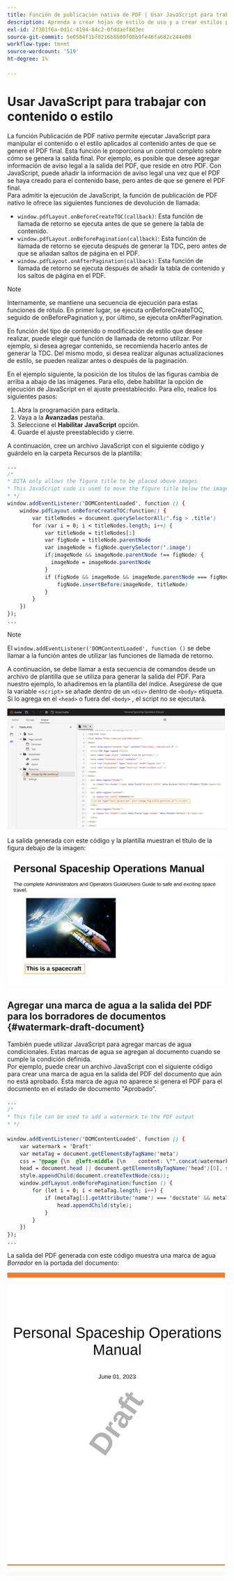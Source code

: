```yaml
---
title: Función de publicación nativa de PDF | Usar JavaScript para trabajar con contenido o estilo
description: Aprenda a crear hojas de estilo de uso y a crear estilos para el contenido.
exl-id: 2f301f6a-0d1c-4194-84c2-0fddaef8d3ec
source-git-commit: 5e0584f1bf0216b8b00f00b9fe46fa682c244e08
workflow-type: tm+mt
source-wordcount: '519'
ht-degree: 1%

---
```


# Usar JavaScript para trabajar con contenido o estilo

La función Publicación de PDF nativo permite ejecutar JavaScript para manipular el contenido o el estilo aplicados al contenido antes de que se genere el PDF final. Esta función le proporciona un control completo sobre cómo se genera la salida final. Por ejemplo, es posible que desee agregar información de aviso legal a la salida del PDF, que reside en otro PDF. Con JavaScript, puede añadir la información de aviso legal una vez que el PDF se haya creado para el contenido base, pero antes de que se genere el PDF final.\
Para admitir la ejecución de JavaScript, la función de publicación de PDF nativo le ofrece las siguientes funciones de devolución de llamada:

* `window.pdfLayout.onBeforeCreateTOC(callback)`: Esta función de llamada de retorno se ejecuta antes de que se genere la tabla de contenido.
* `window.pdfLayout.onBeforePagination(callback)`: Esta función de llamada de retorno se ejecuta después de generar la TDC, pero antes de que se añadan saltos de página en el PDF.
* `window.pdfLayout.onAfterPagination(callback)`: Esta función de llamada de retorno se ejecuta después de añadir la tabla de contenido y los saltos de página en el PDF.

>[!NOTE]
>
>Internamente, se mantiene una secuencia de ejecución para estas funciones de rótulo. En primer lugar, se ejecuta onBeforeCreateTOC, seguido de onBeforePagination y, por último, se ejecuta onAfterPagination.

En función del tipo de contenido o modificación de estilo que desee realizar, puede elegir qué función de llamada de retorno utilizar. Por ejemplo, si desea agregar contenido, se recomienda hacerlo antes de generar la TDC. Del mismo modo, si desea realizar algunas actualizaciones de estilo, se pueden realizar antes o después de la paginación.

En el ejemplo siguiente, la posición de los títulos de las figuras cambia de arriba a abajo de las imágenes. Para ello, debe habilitar la opción de ejecución de JavaScript en el ajuste preestablecido. Para ello, realice los siguientes pasos:

1. Abra la programación para editarla.
1. Vaya a la **Avanzadas** pestaña.
1. Seleccione el **Habilitar JavaScript** opción.
1. Guarde el ajuste preestablecido y cierre.

A continuación, cree un archivo JavaScript con el siguiente código y guárdelo en la carpeta Recursos de la plantilla:

```css
...
/*
* DITA only allows the figure title to be placed above images 
* This JavaScript code is used to move the figure title below the image
* */
window.addEventListener('DOMContentLoaded', function () {
    window.pdfLayout.onBeforeCreateTOC(function() {
        var titleNodes = document.querySelectorAll('.fig > .title')
        for (var i = 0; i < titleNodes.length; i++) {
            var titleNode = titleNodes[i]
            var figNode = titleNode.parentNode
            var imageNode = figNode.querySelector('.image')
            if(imageNode && imageNode.parentNode !== figNode) {
              imageNode = imageNode.parentNode
            }
            if (figNode && imageNode && imageNode.parentNode === figNode) {
                figNode.insertBefore(imageNode, titleNode)
            }
        }
    })
});
...
```

>[!NOTE]
>
>El `window.addEventListener('DOMContentLoaded', function ()` se debe llamar a la función antes de utilizar las funciones de llamada de retorno.

A continuación, se debe llamar a esta secuencia de comandos desde un archivo de plantilla que se utiliza para generar la salida del PDF. Para nuestro ejemplo, lo añadiremos en la plantilla del índice. Asegúrese de que la variable `<script>` se añade dentro de un `<div>` dentro de `<body>` etiqueta. Si lo agrega en el `<head>` o fuera del `<body>` , el script no se ejecutará.

<img src="./assets/js-added-resources-template.png" width="500">

La salida generada con este código y la plantilla muestran el título de la figura debajo de la imagen:

<img src="./assets/fig-title-below-image.png" width="500">

## Agregar una marca de agua a la salida del PDF para los borradores de documentos {#watermark-draft-document}

También puede utilizar JavaScript para agregar marcas de agua condicionales. Estas marcas de agua se agregan al documento cuando se cumple la condición definida.\
Por ejemplo, puede crear un archivo JavaScript con el siguiente código para crear una marca de agua en la salida del PDF del documento que aún no está aprobado. Esta marca de agua no aparece si genera el PDF para el documento en el estado de documento &quot;Aprobado&quot;.

```css
...
/*
* This file can be used to add a watermark to the PDF output
* */

window.addEventListener('DOMContentLoaded', function () {
    var watermark = 'Draft'
    var metaTag = document.getElementsByTagName('meta')
    css = "@page {\n  @left-middle {\n    content: \"".concat(watermark, "\";\n    z-index: 100;\n    font-family: sans-serif;\n    font-size: 80pt;\n    font-weight: bold;\n    color: gray(0, 0.3);\n    text-align: center;\n    transform: rotate(-54.7deg);\n    position: absolute;\n    left: 0;\n    top: 0;\n    width: 100%;\n    height: 100%;\n  }\n}")
    head = document.head || document.getElementsByTagName('head')[0], style = document.createElement('style');
    style.appendChild(document.createTextNode(css));
    window.pdfLayout.onBeforePagination(function () {
        for (let i = 0; i < metaTag.length; i++) {
            if (metaTag[i].getAttribute('name') === 'docstate' && metaTag[i].getAttribute('value') !== 'Approved') {
                head.appendChild(style);
            }
        }
    })
});
...
```

La salida del PDF generada con este código muestra una marca de agua *Borrador* en la portada del documento:

<img src="./assets/draft-watermark.png" width="500">
